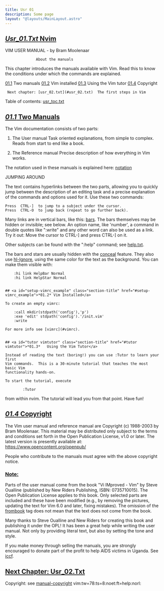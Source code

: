 ```yaml
---
title: Usr 01
description: Some page
layout: "@layouts/MainLayout.astro"
---
```



## <a id="" class="section-title" href="#">*Usr_01.Txt*	Nvim</a> 

VIM USER MANUAL - by Bram Moolenaar

			      About the manuals


This chapter introduces the manuals available with Vim.  Read this to know the
conditions under which the commands are explained.

[01.1](#01.1)	Two manuals
[01.2](#01.2)	Vim installed
[01.3](#01.3)	Using the Vim tutor
[01.4](#01.4)	Copyright

     Next chapter: [usr_02.txt](#usr_02.txt)  The first steps in Vim
Table of contents: [usr_toc.txt](#usr_toc.txt)


## <a id="" class="section-title" href="#">*01.1*	Two Manuals</a> 

The Vim documentation consists of two parts:

1. The User manual
   Task oriented explanations, from simple to complex.  Reads from start to
   end like a book.

2. The Reference manual
   Precise description of how everything in Vim works.

The notation used in these manuals is explained here: [notation](#notation)


JUMPING AROUND

The text contains hyperlinks between the two parts, allowing you to quickly
jump between the description of an editing task and a precise explanation of
the commands and options used for it.  Use these two commands:

	Press  CTRL-]  to jump to a subject under the cursor.
	Press  CTRL-O  to jump back (repeat to go further back).

Many links are in vertical bars, like this: [bars](#bars).  The bars themselves may
be hidden or invisible; see below.  An option name, like 'number', a command
in double quotes like ":write" and any other word can also be used as a link.
Try it out: Move the cursor to  CTRL-]  and press CTRL-] on it.

Other subjects can be found with the ":help" command; see [help.txt](#help.txt).

The bars and stars are usually hidden with the [conceal](#conceal) feature.  They also
use [hl-Ignore](#hl-Ignore), using the same color for the text as the background.  You can
make them visible with: 
```	:set conceallevel=0
	:hi link HelpBar Normal
	:hi link HelpStar Normal


## <a id="setup-vimrc_example" class="section-title" href="#setup-vimrc_example">*01.2*	Vim Installed</a> 

To create an empty vimrc:

	:call mkdir(stdpath('config'),'p')
	:exe 'edit' stdpath('config').'/init.vim'
	:write

For more info see [vimrc](#vimrc).


## <a id="tutor vimtutor" class="section-title" href="#tutor vimtutor">*01.3*	Using the Vim Tutor</a> 

Instead of reading the text (boring!) you can use :Tutor to learn your first
Vim commands.  This is a 30-minute tutorial that teaches the most basic Vim
functionality hands-on.

To start the tutorial, execute

        :Tutor
```

from within nvim. The tutorial will lead you from that point. Have fun!


## <a id="manual-copyright" class="section-title" href="#manual-copyright">*01.4*	Copyright</a> 

The Vim user manual and reference manual are Copyright (c) 1988-2003 by Bram
Moolenaar.  This material may be distributed only subject to the terms and
conditions set forth in the Open Publication License, v1.0 or later.  The
latest version is presently available at:
	     https://www.opencontent.org/openpub/

People who contribute to the manuals must agree with the above copyright
notice.
### <a id="frombook" class="section-title" href="#frombook">Note:</a>
Parts of the user manual come from the book "Vi IMproved - Vim" by Steve
Oualline (published by New Riders Publishing, ISBN: 0735710015).  The Open
Publication License applies to this book.  Only selected parts are included
and these have been modified (e.g., by removing the pictures, updating the
text for Vim 6.0 and later, fixing mistakes).  The omission of the [frombook](#frombook)
tag does not mean that the text does not come from the book.

Many thanks to Steve Oualline and New Riders for creating this book and
publishing it under the OPL!  It has been a great help while writing the user
manual.  Not only by providing literal text, but also by setting the tone and
style.

If you make money through selling the manuals, you are strongly encouraged to
donate part of the profit to help AIDS victims in Uganda.  See [iccf](#iccf).


## <a id="The first steps in Vim" class="section-title" href="#The first steps in Vim">Next Chapter: [Usr_02.Txt](#Usr_02.Txt)</a> 

Copyright: see [manual-copyright](#manual-copyright)  vim:tw=78:ts=8:noet:ft=help:norl:

